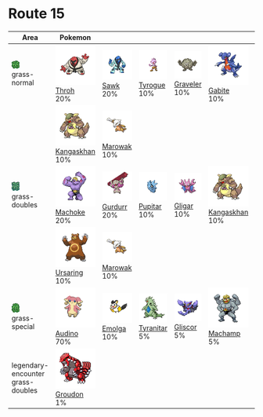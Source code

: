 # Route 15

| Area                                                                       | Pokemon                                                                           | &nbsp;                                                                      | &nbsp;                                                                         | &nbsp;                                                                        | &nbsp;                                                                            | &nbsp;                                                                           |
| -------------------------------------------------------------------------- | --------------------------------------------------------------------------------- | --------------------------------------------------------------------------- | ------------------------------------------------------------------------------ | ----------------------------------------------------------------------------- | --------------------------------------------------------------------------------- | -------------------------------------------------------------------------------- |
| ![grass-normal](../../img/items/grass-normal.png)<br/>grass-normal<br/>    | ![throh](../../img/pokemon/538.png) <br/>[Throh](/pokemon/538) <br/>20%           | ![sawk](../../img/pokemon/539.png) <br/>[Sawk](/pokemon/539) <br/>20%       | ![tyrogue](../../img/pokemon/236.png) <br/>[Tyrogue](/pokemon/236) <br/>10%    | ![graveler](../../img/pokemon/075.png) <br/>[Graveler](/pokemon/075) <br/>10% | ![gabite](../../img/pokemon/444.png) <br/>[Gabite](/pokemon/444) <br/>10%         | ![pupitar](../../img/pokemon/247.png) <br/>[Pupitar](/pokemon/247) <br/>10%      |
|                                                                            | ![kangaskhan](../../img/pokemon/115.png) <br/>[Kangaskhan](/pokemon/115) <br/>10% | ![marowak](../../img/pokemon/105.png) <br/>[Marowak](/pokemon/105) <br/>10% |
| ![grass-doubles](../../img/items/grass-doubles.png)<br/>grass-doubles<br/> | ![machoke](../../img/pokemon/067.png) <br/>[Machoke](/pokemon/067) <br/>20%       | ![gurdurr](../../img/pokemon/533.png) <br/>[Gurdurr](/pokemon/533) <br/>20% | ![pupitar](../../img/pokemon/247.png) <br/>[Pupitar](/pokemon/247) <br/>10%    | ![gligar](../../img/pokemon/207.png) <br/>[Gligar](/pokemon/207) <br/>10%     | ![kangaskhan](../../img/pokemon/115.png) <br/>[Kangaskhan](/pokemon/115) <br/>10% | ![donphan](../../img/pokemon/232.png) <br/>[Donphan](/pokemon/232) <br/>10%      |
|                                                                            | ![ursaring](../../img/pokemon/217.png) <br/>[Ursaring](/pokemon/217) <br/>10%     | ![marowak](../../img/pokemon/105.png) <br/>[Marowak](/pokemon/105) <br/>10% |
| ![grass-special](../../img/items/grass-special.png)<br/>grass-special<br/> | ![audino](../../img/pokemon/531.png) <br/>[Audino](/pokemon/531) <br/>70%         | ![emolga](../../img/pokemon/587.png) <br/>[Emolga](/pokemon/587) <br/>10%   | ![tyranitar](../../img/pokemon/248.png) <br/>[Tyranitar](/pokemon/248) <br/>5% | ![gliscor](../../img/pokemon/472.png) <br/>[Gliscor](/pokemon/472) <br/>5%    | ![machamp](../../img/pokemon/068.png) <br/>[Machamp](/pokemon/068) <br/>5%        | ![conkeldurr](../../img/pokemon/534.png) <br/>[Conkeldurr](/pokemon/534) <br/>5% |
| legendary-encounter grass-doubles<br/>                                     | ![groudon](../../img/pokemon/383.png) <br/>[Groudon](/pokemon/383) <br/>1%        |